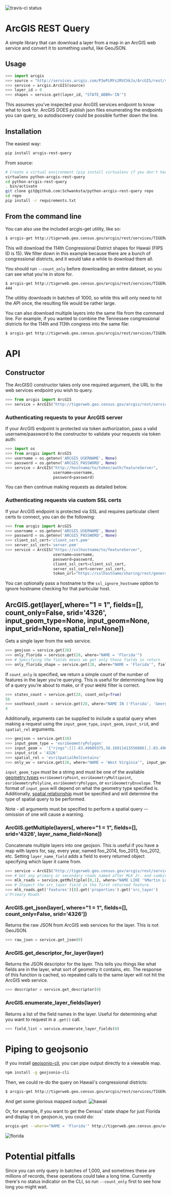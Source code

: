 ![travis-ci status](https://travis-ci.org/azavea/python-arcgis-rest-query.svg?branch=master)
# ArcGIS REST Query

A simple library that can download a layer from a map in an
ArcGIS web service and convert it to something useful,
like GeoJSON.

## Usage

```python
>>> import arcgis
>>> source = "http://services.arcgis.com/P3ePLMYs2RVChkJx/ArcGIS/rest/services/USA_Congressional_Districts/FeatureServer"
>>> service = arcgis.ArcGIS(source)
>>> layer_id = 0
>>> shapes = service.get(layer_id, "STATE_ABBR='IN'")
```

This assumes you've inspected your ArcGIS services endpoint to know what to look for.
ArcGIS DOES publish json files enumerating the endpoints you can query, so autodiscovery
could be possible further down the line.

## Installation

The easiest way:
```bash
pip install arcgis-rest-query
```
From source:

```bash
# Create a virtual environment (pip install virtualenv if you don't have it already)
virtualenv python-arcgis-rest-query
cd python-arcgis-rest-query
. bin/activate
git clone git@github.com:Schwanksta/python-arcgis-rest-query repo
cd repo
pip install -r requirements.txt
```

## From the command line

You can also use the included arcgis-get utility, like so:

```bash
$ arcgis-get http://tigerweb.geo.census.gov/arcgis/rest/services/TIGERweb/Legislative/MapServer 0 --where="STATE = 15" > hawaii_congressional_districts.geojson
```
This will download the 114th Congressional District shapes for Hawaii (FIPS ID is 15). We filter down in this example because there are a bunch of congressional districts, and it would take a while to download them all.

You should run `--count_only` before downloading an entire dataset, so you can see what you're in store for.

```bash
$ arcgis-get http://tigerweb.geo.census.gov/arcgis/rest/services/TIGERweb/Legislative/MapServer 0 --count_only
444
```
The utilitiy downloads in batches of 1000, so while this will only need to hit the API once, the resulting file would be rather large.

You can also download multiple layers into the same file from the command line. For example, if you wanted to combine the Tennessee congressional districts for the 114th and 113th congress into the same file:

```bash
$ arcgis-get http://tigerweb.geo.census.gov/arcgis/rest/services/TIGERweb/Legislative/MapServer 0 12 --where="STATE = 47" --layer_name_field='source_layer' > tn_distrcits_2013_2014.geojson
```

# API
## Constructor
The ArcGIS() constructor takes only one required argument, the URL to the web services endpoint you wish to query.
```python
>>> from arcgis import ArcGIS
>>> service = ArcGIS("http://tigerweb.geo.census.gov/arcgis/rest/services/Basemaps/CommunityTIGER/MapServer")
```

### Authenticating requests to your ArcGIS server
If your ArcGIS endpoint is protected via token authorization, pass a valid username/password to the constructor
to validate your requests via token auth:

```python
>>> import os
>>> from arcgis import ArcGIS
>>> username = os.getenv('ARCGIS_USERNAME', None)
>>> password = os.getenv('ARCGIS_PASSWORD', None)
>>> service = ArcGIS("http://hostname/to/token/auth/featureServer",
                     username=username,
                     password=password)
```
You can then continue making requests as detailed below.

### Authenticating requests via custom SSL certs
If your ArcGIS endpoint is protected via SSL and requires particular client certs to connect, you can do the following:
```python
>>> from arcgis import ArcGIS
>>> username = os.getenv('ARCGIS_USERNAME', None)
>>> password = os.getenv('ARCGIS_PASSWORD', None)
>>> client_ssl_cert='client_cert.pem'
>>> server_ssl_cert='server.pem'
>>> service = ArcGIS("https://sslhostname/to/featureServer",
                     username=username,
                     password=password,
                     client_ssl_cert=client_ssl_cert,
                     server_ssl_cert=server_ssl_cert,
                     token_url="https://sslhostname/sharing/rest/generateToken")

```
You can optionally pass a hostname to the `ssl_ignore_hostname` option to ignore hostname checking for that particular host.

## ArcGIS.get(layer[,where="1 = 1", fields=[], count_only=False, srid='4326', input_geom_type=None, input_geom=None, input_srid=None, spatial_rel=None])

Gets a single layer from the web service.

```python
>>> geojson = service.get(28)
>>> only_florida = service.get(28, where="NAME = 'Florida'")
>>> # Specifying the fields means we get only those fields in return
>>> only_florida_shape = service.get(28, where="NAME = 'Florida'", fields=['OBJECTID'])
```

If `count_only` is specified, we return a simple count of the number of features in the layer you're querying. This is useful for determining how big of a query you're about to make, or if your `WHERE` filter is correct.

```python
>>> states_count = service.get(28, count_only=True)
56
>>> southeast_count = service.get(28, where="NAME IN ('Florida', 'Georgia', 'Alabama', 'South Carolina')", count_only=True)
4
```

Additionally, arguments can be supplied to include a spatial query when making a request using the `input_geom_type`, `input_geom`, `input_srid`, and `spatial_rel` arguments.

```python
>>> geojson = service.get(28)
>>> input_geom_type = 'esriGeometryPolygon'
>>> input_geom =  '{"rings":[[[-83.49609375,38.16911413556086],[-83.49609375,41.541477666790286],[-76.0693359375,41.541477666790286],[-76.0693359375,38.16911413556086],[-83.49609375,38.16911413556086]]],"hasZ":false,"hasM":false}'
>>> input_srid = '4326'
>>> spatial_rel = 'esriSpatialRelContains'
>>> only_wv = service.get(28, where="NAME = 'West Virginia'", input_geom_type=input_geom_type, input_geom=input_geom, input_srid=input_srid, spatial_rel=spatial_rel)
```

`input_geom_type` must be a string and must be one of the available [geometry types](http://resources.arcgis.com/en/help/rest/apiref/index.html?relation.html) `esriGeometryPoint`, `esriGeometryMultipoint`, `esriGeometryPolyline`, `esriGeometryPolygon`, or `esriGeometryEnvelope`. The format of `input_geom` will depend on what the geometry type specified is. Additionally, [spatial relationship](http://resources.esri.com/help/9.3/arcgisserver/apis/soap/SOAP_esriGeometryRelationEnum.htm) must be specified and will determine the type of spatial query to be performed.

Note - all arguments must be specified to perform a spatial query -- omission of one will cause a warning.

### ArcGIS.getMultiple(layers[, where="1 = 1", fields=[], srid='4326', layer_name_field=None])

Concatenate multiple layers into one geojson. This is useful if you have a map with layers for, say, every year, named foo_2014, foo_2013, foo_2012, etc. Setting `layer_name_field` adds a field to every returned object specifying which layer it came from.

```python
>>> service = ArcGIS("http://tigerweb.geo.census.gov/arcgis/rest/services/Census2010/Transportation/MapServer")
>>> # Get any primary or secondary roads named after MLK Jr. and combine them.
>>> mlk_roads = service.getMultiple([0,1], where="NAME LIKE '%Martin Luther King%'", layer_name_field="src_layer")
>>> # Inspect the src_layer field in the first returned feature.
>>> mlk_roads.get('features')[0].get('properties').get('src_layer')
u'Primary Roads'
```

### ArcGIS.get_json(layer[, where="1 = 1", fields=[], count_only=False, srid='4326'])

Returns the raw JSON from ArcGIS web services for the layer. This is not GeoJSON.

```python
>>> raw_json = service.get_json(0)
```

### ArcGIS.get_descriptor_for_layer(layer)

Returns the JSON descriptor for the layer. This tells you things like what fields are in the layer, what sort of geometry it contains, etc. The response of this function is cached, so repeated calls to the same layer will not hit the ArcGIS web service.

```python
>>> descriptor = service.get_descriptor(0)
```

### ArcGIS.enumerate_layer_fields(layer)

Returns a list of the field names in the layer. Useful for determining what you want to request in a `.get()` call.

```python
>>> field_list = service.enumerate_layer_fields(0)
```

# Piping to geojsonio

If you install [geojsonio-cli](https://github.com/mapbox/geojsonio-cli/), you can pipe output directly to a viewable map.

```bash
npm install -g geojsonio-cli
```

Then, we could re-do the query on Hawaii's congressional districts:

```bash
$ arcgis-get http://tigerweb.geo.census.gov/arcgis/rest/services/TIGERweb/Legislative/MapServer 0 --where="STATE = 15" | geojsonio
```

And get some glorious mapped output:
![hawaii](https://cloud.githubusercontent.com/assets/20067/5095404/85de3610-6f37-11e4-8658-d769a89590a9.png)

Or, for example, if you want to get the Census' state shape for just Florida and display it on geojson.io, you could do:

```bash
arcgis-get --where="NAME = 'Florida'" http://tigerweb.geo.census.gov/arcgis/rest/services/Basemaps/CommunityTIGER/MapServer 28 | geojsonio
```

![florida](https://cloud.githubusercontent.com/assets/20067/5001808/ee233ff6-69c7-11e4-9c3e-245aba847bb5.png)

# Potential pitfalls

Since you can only query in batches of 1,000, and sometimes these are millions of records, these operations could take a long time. Currently there's no status indicator on the CLI, so run `--count_only` first to see how long you might wait.

